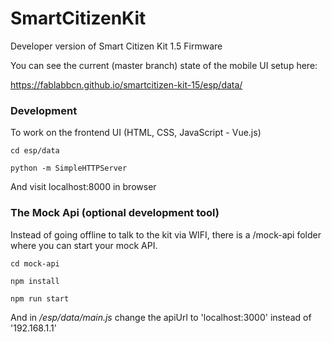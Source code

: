 # SmartCitizenKit
Developer version of Smart Citizen Kit 1.5 Firmware

You can see the current (master branch) state of the mobile UI setup here:

https://fablabbcn.github.io/smartcitizen-kit-15/esp/data/

### Development

To work on the frontend UI (HTML, CSS, JavaScript - Vue.js)

`cd esp/data`

`python -m SimpleHTTPServer`

And visit localhost:8000 in browser

### The Mock Api (optional development tool)

Instead of going offline to talk to the kit via WIFI, there is a /mock-api folder where you can start your mock API.

`cd mock-api`

`npm install`

`npm run start`

And in */esp/data/main.js* change the apiUrl to 'localhost:3000' instead of '192.168.1.1'

